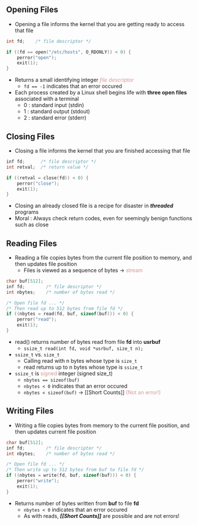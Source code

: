 ## Opening Files
- Opening a file informs the kernel that you are getting ready to access that file
```c
int fd;    /* file descriptor */

if ((fd == open("/etc/hosts", O_RDONLY)) < 0) {
	perror("open");
	exit(1);
}
```
- Returns a small identifying integer *<font color="#d99694">file descriptor</font>*
	- `fd == -1` indicates that an error occured
- Each process created by a Linux shell begins life with **three open files** associated with a terminal
	- 0 : standard input (stdin)
	- 1 : standard output (stdout)
	- 2 : standard error (stderr)
## Closing Files
- Closing a file informs the kernel that you are finished accessing that file
```c
inf fd;      /* file descriptor */
int retval;  /* return value */

if ((retval = close(fd)) < 0) {
	perror("close");
	exit(1);
}
```
- Closing an already closed file is a recipe for disaster in ***threaded*** programs
- Moral : Always check return codes, even for seemingly benign functions such as $\text{close}$
## Reading Files
- Reading a file copies bytes from the current file position to memory, and then updates file position
	- Files is viewed as a sequence of bytes -> <font color="#d99694">stream</font>
```c
char buf[512];
inf fd;        /* file descriptor */
int nbytes;    /* number of bytes read */

/* Open file fd ... */
/* Then read up to 512 bytes from file fd */
if ((nbytes = read(fd, buf, sizeof(buf))) < 0) {
	perror("read");
	exit(1);
}
```
- $\text{read()}$ returns number of bytes read from file **fd** into **usrbuf** 
	- `ssize_t read(int fd, void *usrbuf, size_t n);`
- `ssize_t` vs. `size_t`
	- Calling $\text{read}$ with n bytes whose type is `size_t`
	- $\text{read}$ returns up to n bytes whose type is `ssize_t`
- `ssize_t` is <font color="#d99694">signed</font> integer (signed size_t)
	- `nbytes == sizeof(buf)`
	- `nbytes < 0` indicates that an error occured
	- `nbytes < sizeof(buf)` -> [[Short Counts]]<font color="#d99694"> (Not an error!)</font>
## Writing Files
- Writing a file copies bytes from memory to the current file position, and then updates current file position
```c
char buf[512];
inf fd;        /* file descriptor */
int nbytes;    /* number of bytes read */

/* Open file fd ... */
/* Then write up to 512 bytes from buf to file fd */
if ((nbytes = write(fd, buf, sizeof(buf))) < 0) {
	perror("write");
	exit(1);
}
```
- Returns number of bytes written from **buf** to file **fd**
	- `nbytes < 0` indicates that an error occured
	- As with reads, ***[[Short Counts]]*** are possible and are not errors!